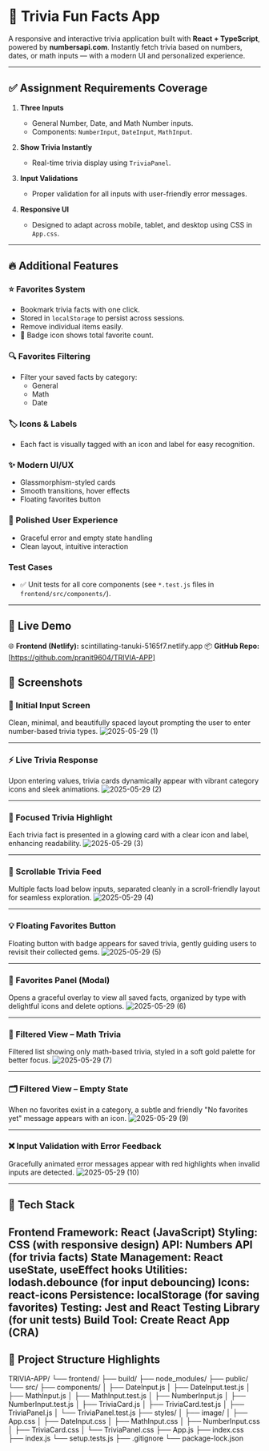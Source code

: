 # 🎲 Trivia Fun Facts App

A responsive and interactive trivia application built with **React + TypeScript**, powered by **numbersapi.com**. Instantly fetch trivia based on numbers, dates, or math inputs — with a modern UI and personalized experience.

---

## ✅ Assignment Requirements Coverage

1. **Three Inputs**
   - General Number, Date, and Math Number inputs.
   - Components: `NumberInput`, `DateInput`, `MathInput`.

2. **Show Trivia Instantly**
   - Real-time trivia display using `TriviaPanel`.

3. **Input Validations**
   - Proper validation for all inputs with user-friendly error messages.

4. **Responsive UI**
   - Designed to adapt across mobile, tablet, and desktop using CSS in `App.css`.



---

## 🔥 Additional Features

### ⭐ Favorites System
- Bookmark trivia facts with one click.
- Stored in `localStorage` to persist across sessions.
- Remove individual items easily.
- 🔔 Badge icon shows total favorite count.

### 🔍 Favorites Filtering
- Filter your saved facts by category:
  - General
  - Math
  - Date

### 🏷️ Icons & Labels
- Each fact is visually tagged with an icon and label for easy recognition.

### ✨ Modern UI/UX
- Glassmorphism-styled cards
- Smooth transitions, hover effects
- Floating favorites button

### 🎯 Polished User Experience
- Graceful error and empty state handling
- Clean layout, intuitive interaction

### Test Cases
   - ✅ Unit tests for all core components (see `*.test.js` files in `frontend/src/components/`).

---

## 🚀 Live Demo

🌐 **Frontend (Netlify):** scintillating-tanuki-5165f7.netlify.app 
📦 **GitHub Repo:** [https://github.com/pranit9604/TRIVIA-APP]






## 📸 Screenshots

### 🧩 Initial Input Screen
Clean, minimal, and beautifully spaced layout prompting the user to enter number-based trivia types.
![2025-05-29 (1)](https://github.com/user-attachments/assets/b54da340-95c0-4013-a1b1-b1900c459417)


---

### ⚡ Live Trivia Response
Upon entering values, trivia cards dynamically appear with vibrant category icons and sleek animations.
![2025-05-29 (2)](https://github.com/user-attachments/assets/0077513f-c23d-4dda-b305-9c01b5a33e02)


---

### 🎯 Focused Trivia Highlight
Each trivia fact is presented in a glowing card with a clear icon and label, enhancing readability.
![2025-05-29 (3)](https://github.com/user-attachments/assets/ccf6ac63-6166-431f-a5b3-f8fa0b989928)


---

### 🔄 Scrollable Trivia Feed
Multiple facts load below inputs, separated cleanly in a scroll-friendly layout for seamless exploration.
![2025-05-29 (4)](https://github.com/user-attachments/assets/f2002eeb-56c9-4871-9d4a-af2739f00a87)


---

### 💡 Floating Favorites Button
Floating button with badge appears for saved trivia, gently guiding users to revisit their collected gems.
![2025-05-29 (5)](https://github.com/user-attachments/assets/b46a5356-6787-4cc9-a836-a7886a075d65)


---

### 📂 Favorites Panel (Modal)
Opens a graceful overlay to view all saved facts, organized by type with delightful icons and delete options.
![2025-05-29 (6)](https://github.com/user-attachments/assets/c947d38e-07f2-4727-bca8-4c673c25d803)


---

### 🧮 Filtered View – Math Trivia
Filtered list showing only math-based trivia, styled in a soft gold palette for better focus.
![2025-05-29 (7)](https://github.com/user-attachments/assets/90e4c530-3df6-4211-b6b2-9cd5d22952f2)


---

### 🗂️ Filtered View – Empty State
When no favorites exist in a category, a subtle and friendly "No favorites yet" message appears with an icon.
![2025-05-29 (9)](https://github.com/user-attachments/assets/6fedffd1-f9a5-4e4e-95b7-5c9408bcfe30)


---

### ❌ Input Validation with Error Feedback
Gracefully animated error messages appear with red highlights when invalid inputs are detected.
![2025-05-29 (10)](https://github.com/user-attachments/assets/8eb7a2ec-7bb6-44c5-8588-7dc12a4526db)




---

## 🚀 Tech Stack

**Frontend Framework:  React (JavaScript)
Styling:  CSS (with responsive design)
API: Numbers API (for trivia facts)
State Management: React useState, useEffect hooks
Utilities: lodash.debounce (for input debouncing)
Icons: react-icons
Persistence: localStorage (for saving favorites)
Testing: Jest and React Testing Library (for unit tests)
Build Tool: Create React App (CRA)**
---

## 📂 Project Structure Highlights

TRIVIA-APP/
└── frontend/
    ├── build/
    ├── node_modules/
    ├── public/
    └── src/
        ├── components/
        │   ├── DateInput.js
        │   ├── DateInput.test.js
        │   ├── MathInput.js
        │   ├── MathInput.test.js
        │   ├── NumberInput.js
        │   ├── NumberInput.test.js
        │   ├── TriviaCard.js
        │   ├── TriviaCard.test.js
        │   ├── TriviaPanel.js
        │   └── TriviaPanel.test.js
        ├── styles/
        │   ├── image/
        │   ├── App.css
        │   ├── DateInput.css
        │   ├── MathInput.css
        │   ├── NumberInput.css
        │   ├── TriviaCard.css
        │   └── TriviaPanel.css
        ├── App.js
        ├── index.css
        ├── index.js
        └── setup.tests.js
    ├── .gitignore
    └── package-lock.json

